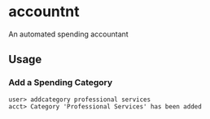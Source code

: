 # accountnt

An automated spending accountant

## Usage

### Add a Spending Category

    user> addcategory professional services
    acct> Category 'Professional Services' has been added
